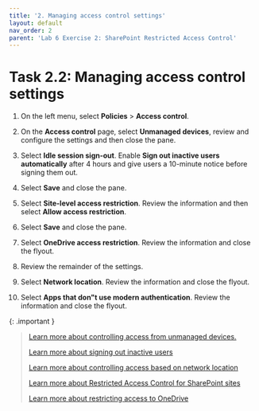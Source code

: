 ```yaml
---
title: '2. Managing access control settings'
layout: default
nav_order: 2
parent: 'Lab 6 Exercise 2: SharePoint Restricted Access Control'
---
```


# Task 2.2: Managing access control settings

1. On the left menu, select **Policies** > **Access control**.

1. On the **Access control** page, select **Unmanaged devices**, review and configure the settings and then close the pane.

1. Select **Idle session sign-out**. Enable **Sign out inactive users automatically** after 4 hours and give users a 10-minute notice before signing them out.

1. Select **Save** and close the pane.

1. Select **Site-level access restriction**. Review the information and then select **Allow access restriction**.

1. Select **Save** and close the pane.

1. Select **OneDrive access restriction**. Review the information and close the flyout.

1. Review the remainder of the settings.

1. Select **Network location**. Review the information and close the flyout.

1. Select **Apps that don"t use modern authentication**. Review the information and close the flyout.


{: .important }
> [Learn more about controlling access from unmanaged devices.](https://learn.microsoft.com/en-US/sharepoint/control-access-from-unmanaged-devices?WT.mc_id=365AdminCSH_spo "Learn more about controlling access from unmanaged devices.")
>
> [Learn more about signing out inactive users](https://learn.microsoft.com/en-US/sharepoint/sign-out-inactive-users?WT.mc_id=365AdminCSH_spo "Learn more about signing out inactive users")
>
> [Learn more about controlling access based on network location](https://learn.microsoft.com/en-US/sharepoint/control-access-based-on-network-location?WT.mc_id=365AdminCSH_spo "Learn more about controlling access based on network location")
>
> [Learn more about Restricted Access Control for SharePoint sites](https://learn.microsoft.com/en-US/sharepoint/restricted-access-control?WT.mc_id=365AdminCSH_spo "Learn more about Restricted Access Control for SharePoint sites")
>
> [Learn more about restricting access to OneDrive](https://learn.microsoft.com/en-US/onedrive/limit-access?WT.mc_id=365AdminCSH_spo "Learn more about restricting access to OneDrive")
